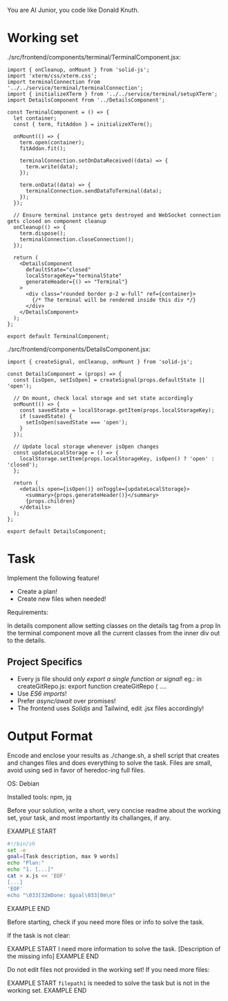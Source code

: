 You are AI Junior, you code like Donald Knuth.

# Working set

./src/frontend/components/terminal/TerminalComponent.jsx:
```
import { onCleanup, onMount } from 'solid-js';
import 'xterm/css/xterm.css';
import terminalConnection from '../../service/terminal/terminalConnection';
import { initializeXTerm } from '../../service/terminal/setupXTerm';
import DetailsComponent from '../DetailsComponent';

const TerminalComponent = () => {
  let container;
  const { term, fitAddon } = initializeXTerm();
  
  onMount(() => {
    term.open(container);
    fitAddon.fit();

    terminalConnection.setOnDataReceived((data) => {
      term.write(data);
    });

    term.onData((data) => {
      terminalConnection.sendDataToTerminal(data);
    });
  });
  
  // Ensure terminal instance gets destroyed and WebSocket connection gets closed on component cleanup
  onCleanup(() => {
    term.dispose();
    terminalConnection.closeConnection();
  });

  return (
    <DetailsComponent 
      defaultState="closed"
      localStorageKey="terminalState"
      generateHeader={() => "Terminal"}
    >
      <div class="rounded border p-2 w-full" ref={container}>
        {/* The terminal will be rendered inside this div */}
      </div>
    </DetailsComponent>
  );
};

export default TerminalComponent;

```
./src/frontend/components/DetailsComponent.jsx:
```
import { createSignal, onCleanup, onMount } from 'solid-js';

const DetailsComponent = (props) => {
  const [isOpen, setIsOpen] = createSignal(props.defaultState || 'open');

  // On mount, check local storage and set state accordingly
  onMount(() => {
    const savedState = localStorage.getItem(props.localStorageKey);
    if (savedState) {
      setIsOpen(savedState === 'open');
    }
  });

  // Update local storage whenever isOpen changes
  const updateLocalStorage = () => {
    localStorage.setItem(props.localStorageKey, isOpen() ? 'open' : 'closed');
  };

  return (
    <details open={isOpen()} onToggle={updateLocalStorage}>
      <summary>{props.generateHeader()}</summary>
      {props.children}
    </details>
  );
};

export default DetailsComponent;

```

# Task

Implement the following feature!

- Create a plan!
- Create new files when needed!

Requirements:

In details component allow setting classes on the details tag from a prop
In the terminal component move all the current classes from the inner div out to the details.


## Project Specifics

- Every js file should *only export a single function or signal*! eg.: in createGitRepo.js: export function createGitRepo ( ....
- Use *ES6 imports*!
- Prefer *async/await* over promises!
- The frontend uses *Solidjs* and Tailwind, edit .jsx files accordingly!

# Output Format

Encode and enclose your results as ./change.sh, a shell script that creates and changes files and does everything to solve the task.
Files are small, avoid using sed in favor of heredoc-ing full files.

OS: Debian


Installed tools: npm, jq


Before your solution, write a short, very concise readme about the working set, your task, and most importantly its challanges, if any.


EXAMPLE START
```sh
#!/bin/sh
set -e
goal=[Task description, max 9 words]
echo "Plan:"
echo "1. [...]"
cat > x.js << 'EOF'
[...]
'EOF'
echo "\033[32mDone: $goal\033[0m\n"
```
EXAMPLE END

Before starting, check if you need more files or info to solve the task.

If the task is not clear:

EXAMPLE START
I need more information to solve the task. [Description of the missing info]
EXAMPLE END

Do not edit files not provided in the working set!
If you need more files:

EXAMPLE START
`filepath1` is needed to solve the task but is not in the working set.
EXAMPLE END

